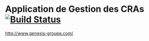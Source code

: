Application de Gestion des CRAs [![Build Status](https://secure.travis-ci.org/genesis-groupe/cra.png)](http://travis-ci.org/genesis-groupe/cra)
===============================
http://www.genesis-groupe.com/
